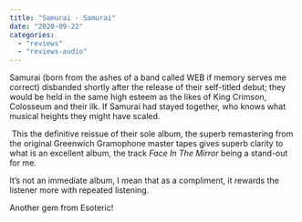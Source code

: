 ```yaml
---
title: "Samurai - Samurai"
date: "2020-09-22"
categories: 
  - "reviews"
  - "reviews-audio"
---
```


Samurai (born from the ashes of a band called WEB if memory serves me correct) disbanded shortly after the release of their self-titled debut; they would be held in the same high esteem as the likes of King Crimson, Colosseum and their ilk. If Samurai had stayed together, who knows what musical heights they might have scaled.

 This the definitive reissue of their sole album, the superb remastering from the original Greenwich Gramophone master tapes gives superb clarity to what is an excellent album, the track _Face In The Mirror_ being a stand-out for me.

It’s not an immediate album, I mean that as a compliment, it rewards the listener more with repeated listening.

Another gem from Esoteric!
